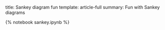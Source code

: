 title: Sankey diagram fun
template: article-full
summary: Fun with Sankey diagrams

{% notebook sankey.ipynb %}
